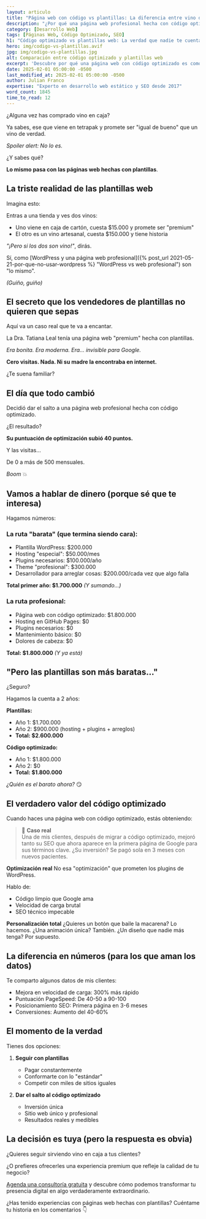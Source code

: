 ```yaml
---
layout: articulo
title: "Página web con código vs plantillas: La diferencia entre vino de caja y vino artesanal"
description: "¿Por qué una página web profesional hecha con código optimizado es una mejor inversión? Te muestro la diferencia en costos, resultados y beneficios a largo plazo."
category: [Desarrollo Web]
tags: [Páginas Web, Código Optimizado, SEO]
h1: "Código optimizado vs plantillas web: La verdad que nadie te cuenta"
hero: img/codigo-vs-plantillas.avif
jpg: img/codigo-vs-plantillas.jpg
alt: Comparación entre código optimizado y plantillas web
excerpt: 'Descubre por qué una página web con código optimizado es como un vino artesanal: más valor, mejores resultados y una inversión que se disfruta a largo plazo'
date: 2025-02-01 05:00:00 -0500
last_modified_at: 2025-02-01 05:00:00 -0500
author: Julian Franco
expertise: "Experto en desarrollo web estático y SEO desde 2017"
word_count: 1845
time_to_read: 12
---
```


¿Alguna vez has comprado vino en caja?

Ya sabes, ese que viene en tetrapak y promete ser "igual de bueno" que un vino de verdad.

*Spoiler alert: No lo es.*

¿Y sabes qué?

**Lo mismo pasa con las páginas web hechas con plantillas**.

## La triste realidad de las plantillas web

Imagina esto:

Entras a una tienda y ves dos vinos:

- Uno viene en caja de cartón, cuesta $15.000 y promete ser "premium"
- El otro es un vino artesanal, cuesta $150.000 y tiene historia

*"¡Pero si los dos son vino!"*, dirás.

Sí, como [WordPress y una página web profesional]({% post_url 2021-05-21-por-que-no-usar-wordpress %} "WordPress vs web profesional") son "lo mismo".

*(Guiño, guiño)*

## El secreto que los vendedores de plantillas no quieren que sepas

Aquí va un caso real que te va a encantar.

La Dra. Tatiana Leal tenía una página web "premium" hecha con plantillas.

*Era bonita.*
*Era moderna.*
*Era... invisible para Google.*

**Cero visitas. Nada. Ni su madre la encontraba en internet.**

¿Te suena familiar?

## El día que todo cambió

Decidió dar el salto a una página web profesional hecha con código optimizado.

¿El resultado?

**Su puntuación de optimización subió 40 puntos.**

Y las visitas...

De 0 a más de 500 mensuales.

*Boom* 💥

## Vamos a hablar de dinero (porque sé que te interesa)

Hagamos números:

### La ruta "barata" (que termina siendo cara):

- Plantilla WordPress: $200.000
- Hosting "especial": $50.000/mes
- Plugins necesarios: $100.000/año
- Theme "profesional": $300.000
- Desarrollador para arreglar cosas: $200.000/cada vez que algo falla

**Total primer año: $1.700.000**
*(Y sumando...)*

### La ruta profesional:

- Página web con código optimizado: $1.800.000
- Hosting en GitHub Pages: $0
- Plugins necesarios: $0
- Mantenimiento básico: $0
- Dolores de cabeza: $0

**Total: $1.800.000**
*(Y ya está)*

## "Pero las plantillas son más baratas..."

¿Seguro?

Hagamos la cuenta a 2 años:

**Plantillas:**
- Año 1: $1.700.000
- Año 2: $900.000 (hosting + plugins + arreglos)
- **Total: $2.600.000**

**Código optimizado:**
- Año 1: $1.800.000
- Año 2: $0
- **Total: $1.800.000**

*¿Quién es el barato ahora?* 😏

## El verdadero valor del código optimizado

Cuando haces una página web con código optimizado, estás obteniendo:

>🚀 **Caso real**  
>Una de mis clientes, después de migrar a código optimizado, mejoró tanto su SEO que ahora aparece en la primera página de Google para sus términos clave. ¿Su inversión? Se pagó sola en 3 meses con nuevos pacientes.

**Optimización real**
No esa "optimización" que prometen los plugins de WordPress.

Hablo de:
- Código limpio que Google ama
- Velocidad de carga brutal
- SEO técnico impecable

**Personalización total**
¿Quieres un botón que baile la macarena? Lo hacemos.
¿Una animación única? También.
¿Un diseño que nadie más tenga? Por supuesto.

## La diferencia en números (para los que aman los datos)

Te comparto algunos datos de mis clientes:

- Mejora en velocidad de carga: 300% más rápido
- Puntuación PageSpeed: De 40-50 a 90-100
- Posicionamiento SEO: Primera página en 3-6 meses
- Conversiones: Aumento del 40-60%

## El momento de la verdad

Tienes dos opciones:

1. **Seguir con plantillas**
   - Pagar constantemente
   - Conformarte con lo "estándar"
   - Competir con miles de sitios iguales

2. **Dar el salto al código optimizado**
   - Inversión única
   - Sitio web único y profesional
   - Resultados reales y medibles

## La decisión es tuya (pero la respuesta es obvia)

¿Quieres seguir sirviendo vino en caja a tus clientes?

¿O prefieres ofrecerles una experiencia premium que refleje la calidad de tu negocio?

[Agenda una consultoría gratuita](#) y descubre cómo podemos transformar tu presencia digital en algo verdaderamente extraordinario.

¿Has tenido experiencias con páginas web hechas con plantillas? Cuéntame tu historia en los comentarios 👇